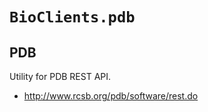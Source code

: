 # `BioClients.pdb`

## PDB

Utility for PDB REST API.

* <http://www.rcsb.org/pdb/software/rest.do>
